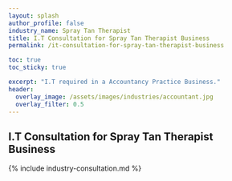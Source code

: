 ```yaml
---
layout: splash 
author_profile: false 
industry_name: Spray Tan Therapist
title: I.T Consultation for Spray Tan Therapist Business
permalink: /it-consultation-for-spray-tan-therapist-business

toc: true
toc_sticky: true

excerpt: "I.T required in a Accountancy Practice Business."
header:
  overlay_image: /assets/images/industries/accountant.jpg
  overlay_filter: 0.5 
---
```


## I.T Consultation for Spray Tan Therapist Business

{% include industry-consultation.md %}
